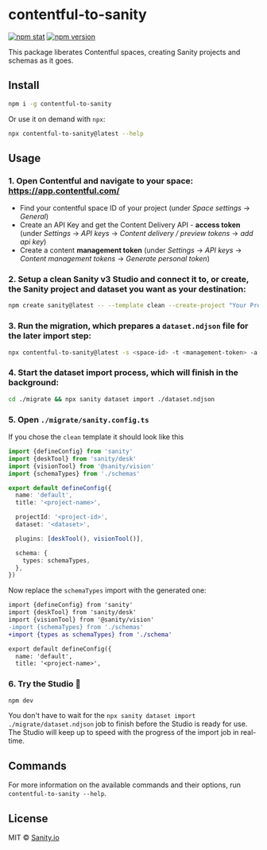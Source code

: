 # contentful-to-sanity

[![npm stat](https://img.shields.io/npm/dm/contentful-to-sanity.svg?style=flat-square)](https://npm-stat.com/charts.html?package=contentful-to-sanity)
[![npm version](https://img.shields.io/npm/v/contentful-to-sanity.svg?style=flat-square)](https://www.npmjs.com/package/contentful-to-sanity)

This package liberates Contentful spaces, creating Sanity projects and schemas as it goes.

## Install

```bash
npm i -g contentful-to-sanity
```

Or use it on demand with `npx`:

```bash
npx contentful-to-sanity@latest --help
```

## Usage

### 1. Open Contentful and navigate to your space: https://app.contentful.com/

- Find your contentful space ID of your project (under _Space settings_ → _General_)
- Create an API Key and get the Content Delivery API - **access token** (under _Settings_ → _API keys_ → _Content delivery / preview tokens_ → _add api key_)
- Create a content **management token** (under _Settings_ → _API keys_ → _Content management tokens_ → _Generate personal token_)

### 2. Setup a clean Sanity v3 Studio and connect it to, or create, the Sanity project and dataset you want as your destination:

```bash
npm create sanity@latest -- --template clean --create-project "Your Project Name" --dataset production --output-path ./migrate
```

### 3. Run the migration, which prepares a `dataset.ndjson` file for the later import step:

```bash
npx contentful-to-sanity@latest -s <space-id> -t <management-token> -a <access-token> ./migrate
```

### 4. Start the dataset import process, which will finish in the background:

```bash
cd ./migrate && npx sanity dataset import ./dataset.ndjson
```

### 5. Open `./migrate/sanity.config.ts`

If you chose the `clean` template it should look like this

```ts
import {defineConfig} from 'sanity'
import {deskTool} from 'sanity/desk'
import {visionTool} from '@sanity/vision'
import {schemaTypes} from './schemas'

export default defineConfig({
  name: 'default',
  title: '<project-name>',

  projectId: '<project-id>',
  dataset: '<dataset>',

  plugins: [deskTool(), visionTool()],

  schema: {
    types: schemaTypes,
  },
})
```

Now replace the `schemaTypes` import with the generated one:

```diff
import {defineConfig} from 'sanity'
import {deskTool} from 'sanity/desk'
import {visionTool} from '@sanity/vision'
-import {schemaTypes} from './schemas'
+import {types as schemaTypes} from './schema'

export default defineConfig({
  name: 'default',
  title: '<project-name>',
```

### 6. Try the Studio 🎉

```bash
npm dev
```

You don't have to wait for the `npx sanity dataset import ./migrate/dataset.ndjson` job to finish before the Studio is ready for use. The Studio will keep up to speed with the progress of the import job in real-time.

## Commands

For more information on the available commands and their options, run `contentful-to-sanity --help`.

## License

MIT © [Sanity.io](https://www.sanity.io/)
